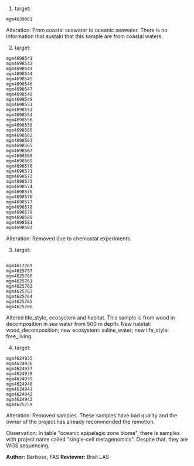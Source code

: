 
1. target:
```
mgm4639061

```
Alteration: From coastal seawater to oceanic seawater. There is no information that sustain that this sample are from coastal waters.

2. target:
```
mgm4698541
mgm4698542
mgm4698543
mgm4698544
mgm4698545
mgm4698546
mgm4698547
mgm4698548
mgm4698549
mgm4698551
mgm4698553
mgm4698554
mgm4698556
mgm4698558
mgm4698560
mgm4698562
mgm4698563
mgm4698565
mgm4698567
mgm4698568
mgm4698569
mgm4698570
mgm4698571
mgm4698572
mgm4698573
mgm4698574
mgm4698575
mgm4698576
mgm4698577
mgm4698578
mgm4698579
mgm4698580
mgm4698581
mgm4698582

```
Alteration: Removed due to chemostat experiments.

3. target:
```

mgm4612269
mgm4625757
mgm4625760
mgm4625761
mgm4625762
mgm4625763
mgm4625764
mgm4625765
mgm4625766

```
Altered life_style, ecosystem and habitat. This sample is from wood in decomposition in sea water from 500 m depth. New habitat: wood_decomposition; new ecosystem: saline_water; new life_style: free_living.

4. target:
```
mgm4624935
mgm4624936
mgm4624937
mgm4624938
mgm4624939
mgm4624940
mgm4624941
mgm4624942
mgm4624943
mgm4625759

```
Alteration: Removed samples. These samples have bad quality and the owner of the project has already recommended the remotion.

Observation:
In table "oceanic epipelagic zone biome", there is samples with project name called "single-cell metagenomics". Despite that, they are WGS sequencing.



**Author:** Barbosa, FAS
**Reviewer:** Brait LAS